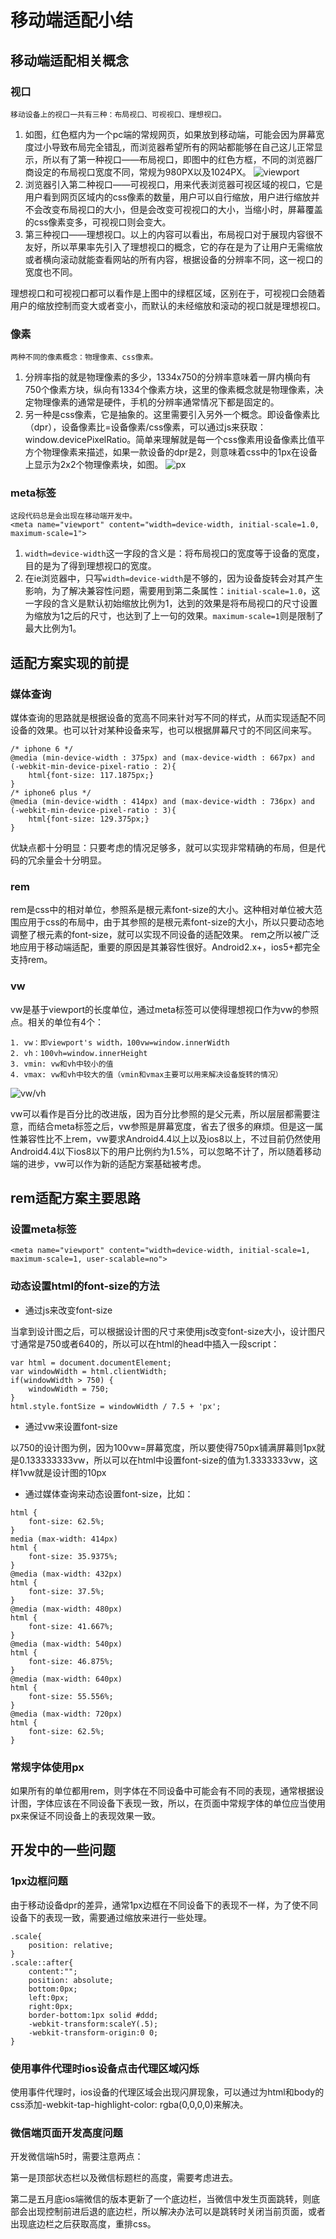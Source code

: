 # 移动端适配小结

## 移动端适配相关概念

### 视口
	移动设备上的视口一共有三种：布局视口、可视视口、理想视口。
1. 如图，红色框内为一个pc端的常规网页，如果放到移动端，可能会因为屏幕宽度过小导致布局完全错乱，而浏览器希望所有的网站都能够在自己这儿正常显示，所以有了第一种视口——布局视口，即图中的红色方框，不同的浏览器厂商设定的布局视口宽度不同，常规为980PX以及1024PX。
![viewport](../images/viewport1.png)
2. 浏览器引入第二种视口——可视视口，用来代表浏览器可视区域的视口，它是用户看到网页区域内的css像素的数量，用户可以自行缩放，用户进行缩放并不会改变布局视口的大小，但是会改变可视视口的大小，当缩小时，屏幕覆盖的css像素变多，可视视口则会变大。
3. 第三种视口——理想视口。以上的内容可以看出，布局视口对于展现内容很不友好，所以苹果率先引入了理想视口的概念，它的存在是为了让用户无需缩放或者横向滚动就能查看网站的所有内容，根据设备的分辨率不同，这一视口的宽度也不同。

理想视口和可视视口都可以看作是上图中的绿框区域，区别在于，可视视口会随着用户的缩放控制而变大或者变小，而默认的未经缩放和滚动的视口就是理想视口。
### 像素
	两种不同的像素概念：物理像素、css像素。
1. 分辨率指的就是物理像素的多少，1334x750的分辨率意味着一屏内横向有750个像素方块，纵向有1334个像素方块，这里的像素概念就是物理像素，决定物理像素的通常是硬件，手机的分辨率通常情况下都是固定的。
2. 另一种是css像素，它是抽象的。这里需要引入另外一个概念。即设备像素比（dpr），设备像素比=设备像素/css像素，可以通过js来获取：window.devicePixelRatio。简单来理解就是每一个css像素用设备像素比值平方个物理像素来描述，如果一款设备的dpr是2，则意味着css中的1px在设备上显示为2x2个物理像素块，如图。
![px](../images/px1.png)
### meta标签
	这段代码总是会出现在移动端开发中。
	<meta name="viewport" content="width=device-width, initial-scale=1.0, maximum-scale=1">
1. `width=device-width`这一字段的含义是：将布局视口的宽度等于设备的宽度，目的是为了得到理想视口的宽度。
2. 在ie浏览器中，只写`width=device-width`是不够的，因为设备旋转会对其产生影响，为了解决兼容性问题，需要用到第二条属性：`initial-scale=1.0`，这一字段的含义是默认初始缩放比例为1，达到的效果是将布局视口的尺寸设置为缩放为1之后的尺寸，也达到了上一句的效果。`maximum-scale=1`则是限制了最大比例为1。

## 适配方案实现的前提

### 媒体查询
媒体查询的思路就是根据设备的宽高不同来针对写不同的样式，从而实现适配不同设备的效果。也可以针对某种设备来写，也可以根据屏幕尺寸的不同区间来写。
```
/* iphone 6 */
@media (min-device-width : 375px) and (max-device-width : 667px) and (-webkit-min-device-pixel-ratio : 2){
    html{font-size: 117.1875px;}
}
/* iphone6 plus */
@media (min-device-width : 414px) and (max-device-width : 736px) and (-webkit-min-device-pixel-ratio : 3){
    html{font-size: 129.375px;}
}
```
优缺点都十分明显：只要考虑的情况足够多，就可以实现非常精确的布局，但是代码的冗余量会十分明显。

### rem
rem是css中的相对单位，参照系是根元素font-size的大小。这种相对单位被大范围应用于css的布局中，由于其参照的是根元素font-size的大小，所以只要动态地调整了根元素的font-size，就可以实现不同设备的适配效果。
rem之所以被广泛地应用于移动端适配，重要的原因是其兼容性很好。Android2.x+，ios5+都完全支持rem。
	
### vw
vw是基于viewport的长度单位，通过meta标签可以使得理想视口作为vw的参照点。相关的单位有4个：

	1. vw：即viewport's width，100vw=window.innerWidth
	2. vh：100vh=window.innerHeight
	3. vmin: vw和vh中较小的值
	4. vmax: vw和vh中较大的值（vmin和vmax主要可以用来解决设备旋转的情况）
	
![vw/vh](../images/vw-layout.png)

vw可以看作是百分比的改进版，因为百分比参照的是父元素，所以层层都需要注意，而结合meta标签之后，vw参照是屏幕宽度，省去了很多的麻烦。但是这一属性兼容性比不上rem，vw要求Android4.4以上以及ios8以上，不过目前仍然使用Android4.4以下ios8以下的用户比例约为1.5%，可以忽略不计了，所以随着移动端的进步，vw可以作为新的适配方案基础被考虑。

## rem适配方案主要思路

### 设置meta标签

```
<meta name="viewport" content="width=device-width, initial-scale=1, maximum-scale=1, user-scalable=no">
```

### 动态设置html的font-size的方法
- 通过js来改变font-size

当拿到设计图之后，可以根据设计图的尺寸来使用js改变font-size大小，设计图尺寸通常是750或者640的，所以可以在html的head中插入一段script：

```
var html = document.documentElement;
var windowWidth = html.clientWidth;
if(windowWidth > 750) {
	windowWidth = 750;
}
html.style.fontSize = windowWidth / 7.5 + 'px';
```
	
- 通过vw来设置font-size

以750的设计图为例，因为100vw=屏幕宽度，所以要使得750px铺满屏幕则1px就是0.133333333vw，所以可以在html中设置font-size的值为1.3333333vw，这样1vw就是设计图的10px

- 通过媒体查询来动态设置font-size，比如：

```
html {
	font-size: 62.5%;
}
media (max-width: 414px)
html {
	font-size: 35.9375%;
}
@media (max-width: 432px)
html {
	font-size: 37.5%;
}
@media (max-width: 480px)
html {
	font-size: 41.667%;
}
@media (max-width: 540px)
html {
	font-size: 46.875%;
}
@media (max-width: 640px)
html {
	font-size: 55.556%;
}
@media (max-width: 720px)
html {
	font-size: 62.5%;
}
```

### 常规字体使用px

如果所有的单位都用rem，则字体在不同设备中可能会有不同的表现，通常根据设计图，字体应该在不同设备下表现一致，所以，在页面中常规字体的单位应当使用px来保证不同设备上的表现效果一致。

## 开发中的一些问题

### 1px边框问题

由于移动设备dpr的差异，通常1px边框在不同设备下的表现不一样，为了使不同设备下的表现一致，需要通过缩放来进行一些处理。
```
.scale{
    position: relative;
}
.scale::after{
    content:"";
    position: absolute;
    bottom:0px;
    left:0px;
    right:0px;
    border-bottom:1px solid #ddd;
    -webkit-transform:scaleY(.5);
    -webkit-transform-origin:0 0;
}
```

### 使用事件代理时ios设备点击代理区域闪烁

使用事件代理时，ios设备的代理区域会出现闪屏现象，可以通过为html和body的css添加-webkit-tap-highlight-color: rgba(0,0,0,0)来解决。
	
### 微信端页面开发高度问题

开发微信端h5时，需要注意两点：

第一是顶部状态栏以及微信标题栏的高度，需要考虑进去。

第二是五月底ios端微信的版本更新了一个底边栏，当微信中发生页面跳转，则底部会出现控制前进后退的底边栏，所以解决办法可以是跳转时关闭当前页面，或者出现底边栏之后获取高度，重排css。


